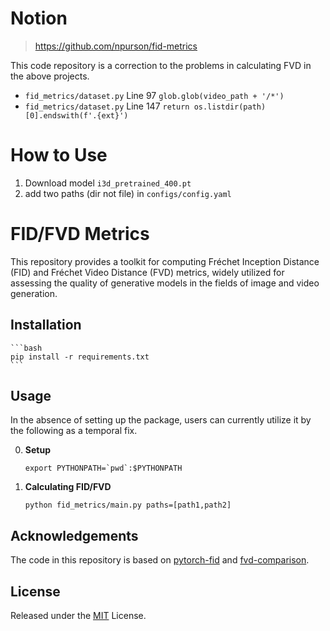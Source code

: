 # Notion
> https://github.com/npurson/fid-metrics

This code repository is a correction to the problems in calculating FVD in the above projects.

- `fid_metrics/dataset.py` Line 97 `glob.glob(video_path + '/*')`
- `fid_metrics/dataset.py` Line 147 `return os.listdir(path)[0].endswith(f'.{ext}')`

# How to Use

1. Download model `i3d_pretrained_400.pt`
2. add two paths (dir not file) in `configs/config.yaml`


# FID/FVD Metrics

This repository provides a toolkit for computing Fréchet Inception Distance (FID) and Fréchet Video Distance (FVD) metrics, widely utilized for assessing the quality of generative models in the fields of image and video generation.

## Installation

    ```bash
    pip install -r requirements.txt
    ```

## Usage

In the absence of setting up the package, users can currently utilize it by the following as a temporal fix.

0. **Setup**

    ```shell
    export PYTHONPATH=`pwd`:$PYTHONPATH
    ```

1. **Calculating FID/FVD**

    ```shell
    python fid_metrics/main.py paths=[path1,path2]
    ```

## Acknowledgements

The code in this repository is based on [pytorch-fid](https://github.com/mseitzer/pytorch-fid) and [fvd-comparison](https://github.com/universome/fvd-comparison).

## License

Released under the [MIT](LICENSE) License.
